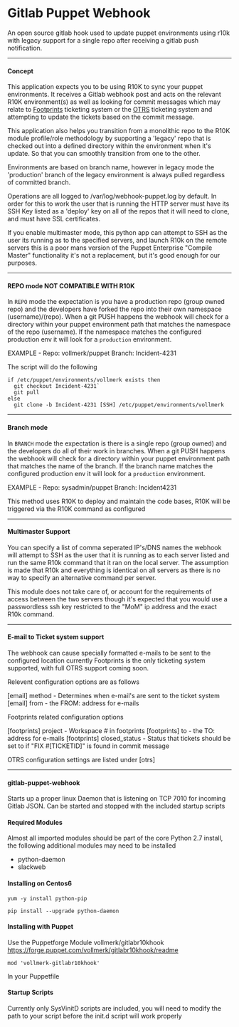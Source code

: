 Gitlab Puppet Webhook
=======

An open source gitlab hook used to update puppet environments using r10k with
legacy support for a single repo after receiving a gitlab push notification. 

---
#### Concept
This application expects you to be using R10K to sync your puppet environments.
It receives a Gitlab webhook post and acts on the relevant R10K environment(s)
as well as looking for commit messages which may relate to [Footprints](http://www.bmcsoftware.ca/it-solutions/footprints-service-core.html) ticketing
system or the [OTRS](https://www.otrs.com/) ticketing system and attempting to update
the tickets based on the commit message. 

This application also helps you transition from a monolithic repo to the R10K 
module profile/role methodology by supporting a 'legacy' repo that is checked out
into a defined directory within the environment when it's update. So that you can
smoothly transition from one to the other. 

Environments are based on branch name, however in legacy mode the 'production' branch
of the legacy environment is always pulled regardless of committed branch. 

Operations are all logged to /var/log/webhook-puppet.log by default. In order for
this to work the user that is running the HTTP server must have its SSH Key listed
as a 'deploy' key on all of the repos that it will need to clone, and must have
SSL certificates. 

If you enable multimaster mode, this python app can attempt to SSH as the user
its running as to the specified servers, and launch R10k on the remote servers
this is a poor mans version of the Puppet Enterprise "Compile Master" functionality
it's not a replacement, but it's good enough for our purposes. 

---
#### REPO mode **NOT COMPATIBLE WITH R10K**
In `REPO` mode the expectation is you have a production repo (group owned repo) and
the developers have forked the repo into their own namespace (username)/(repo). When
a git PUSH happens the webhook will check for a directory within your puppet environment
path that matches the namespace of the repo (username). If the namespace matches the 
configured production env it will look for a `production` environment. 

EXAMPLE - Repo: vollmerk/puppet Branch: Incident-4231

The script will do the following

```
if /etc/puppet/environments/vollmerk exists then
  git checkout Incident-4231`
  git pull
else
  git clone -b Incident-4231 [SSH] /etc/puppet/environments/vollmerk
```

---
#### Branch mode 
In `BRANCH` mode the expectation is there is a single repo (group owned) and
the developers do all of their work in branches. When a git PUSH happens the webhook
will check for a directory within your puppet environment path that matches the
name of the branch. If the branch name matches the configured production env it will look for 
a `production` environment. 

EXAMPLE - Repo: sysadmin/puppet Branch: Incident4231

This method uses R10K to deploy and maintain the code bases, R10K will be triggered via the R10K command as configured

---
#### Multimaster Support
You can specify a list of comma seperated IP's/DNS names the webhook will attempt to SSH as the user that
it is running as to each server listed and run the same R10k command that it ran on the local server. The
assumption is made that R10k and everything is identical on all servers as there is no way to specify
an alternative command per server. 

This module does not take care of, or account for the requirements of access between the two servers
though it's expected that you would use a passwordless ssh key restricted to the "MoM" ip address and the
exact R10k command. 

---
#### E-mail to Ticket system support
  The webhook can cause specially formatted e-mails to be sent to the configured location
  currently Footprints is the only ticketing system supported, with full OTRS support coming soon. 
  
  Relevent configuration options are as follows

  [email] method - Determines when e-mail's are sent to the ticket system
  [email] from - the FROM: address for e-mails

  Footprints related configuration options

  [footprints] project - Workspace # in footprints
  [footprints] to - the TO: address for e-mails
  [footprints] closed_status - Status that tickets should be set to if "FIX #[TICKETID]" is found in commit message

  OTRS configuration settings are listed under [otrs]

---
#### gitlab-puppet-webhook
  Starts up a proper linux Daemon that is listening on TCP 7010 for incoming
  Gitlab JSON. Can be started and stopped with the included startup scripts

#### Required Modules
  Almost all imported modules should be part of the core Python 2.7 install, the following additional modules
  may need to be installed

 * python-daemon
 * slackweb

#### Installing on Centos6

  `yum -y install python-pip`

  `pip install --upgrade python-daemon`

#### Installing with Puppet

  Use the Puppetforge Module vollmerk/gitlabr10khook https://forge.puppet.com/vollmerk/gitlabr10khook/readme

  `mod 'vollmerk-gitlabr10khook'`

  In your Puppetfile

#### Startup Scripts
  Currently only SysVinitD scripts are included, you will need to modify the path to your script
  before the init.d script will work properly
